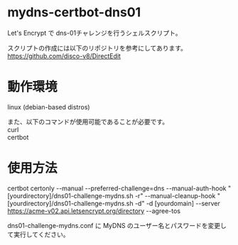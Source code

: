 # mydns-certbot-dns01
Let's Encrypt で dns-01チャレンジを行うシェルスクリプト。

スクリプトの作成には以下のリポジトリを参考にしてあります。  
https://github.com/disco-v8/DirectEdit

# 動作環境
linux (debian-based distros)

また、以下のコマンドが使用可能であることが必要です。  
curl  
certbot

# 使用方法
certbot certonly --manual --preferred-challenge=dns --manual-auth-hook "[yourdirectory]/dns01-challenge-mydns.sh -r" --manual-cleanup-hook "[yourdirectory]/dns01-challenge-mydns.sh -d" -d [yourdomain] --server https://acme-v02.api.letsencrypt.org/directory --agree-tos

dns01-challenge-mydns.conf に MyDNS のユーザー名とパスワードを変更して実行してください。
